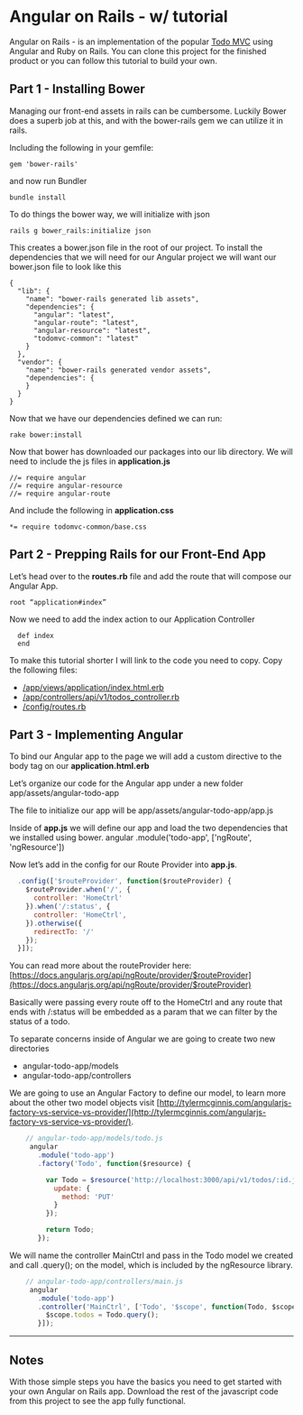 # Angular on Rails - w/ tutorial

Angular on Rails - is an implementation of the popular [Todo MVC](http://www.todomvc.com) using Angular and Ruby on Rails. You can clone this project for the finished product or you can follow this tutorial to build your own.

## Part 1 - Installing Bower
Managing our front-end assets in rails can be cumbersome.  Luckily Bower does a superb job at this, and with the bower-rails gem we can utilize it in rails.

Including the following in your gemfile:
```
gem 'bower-rails'
```
and now run Bundler
``` 
bundle install
```

To do things the bower way, we will initialize with json
```
rails g bower_rails:initialize json
```

This creates a bower.json file in the root of our project. To install the dependencies that we will need for our Angular project we will want our bower.json file to look like this
```
{
  "lib": {
    "name": "bower-rails generated lib assets",
    "dependencies": {
      "angular": "latest",
      "angular-route": "latest",
      "angular-resource": "latest",
      "todomvc-common": "latest"
    }
  },
  "vendor": {
    "name": "bower-rails generated vendor assets",
    "dependencies": {
    }
  }
}
```

Now that we have our dependencies defined we can run:
```
rake bower:install
```

Now that bower has downloaded our packages into our lib directory.  We will need to include the js files in **application.js**
```
//= require angular
//= require angular-resource
//= require angular-route
```
And include the following in **application.css**
```
*= require todomvc-common/base.css
```


## Part 2 - Prepping Rails for our Front-End App

Let’s head over to the **routes.rb** file and add the route that will compose our Angular App.
```
root “application#index”
```

Now we need to add the index action to our Application Controller
```
  def index
  end
```
To make this tutorial shorter I will link to the code you need to copy.  Copy the following files:

- [/app/views/application/index.html.erb](https://github.com/bakoruby/angular-on-rails/blob/master/app/views/application/index.html.erb)
- [/app/controllers/api/v1/todos_controller.rb](https://github.com/bakoruby/angular-on-rails/blob/master/app/controllers/api/v1/todos_controller.rb)
- [/config/routes.rb](https://github.com/bakoruby/angular-on-rails/blob/master/config/routes.rb)



## Part 3 - Implementing Angular
To bind our Angular app to the page we will add a custom directive to the body tag on our **application.html.erb**
    <body ng-app=“todo-app”>


Let’s organize our code for the Angular app under a new folder
    app/assets/angular-todo-app

The file to initialize our app will be
    app/assets/angular-todo-app/app.js

Inside of **app.js** we will define our app and load the two dependencies that we installed using bower.
    angular
      .module('todo-app', ['ngRoute', 'ngResource'])

Now let’s add in the config for our Route Provider into **app.js**. 
```javascript 
  .config(['$routeProvider', function($routeProvider) {
    $routeProvider.when('/', {
      controller: 'HomeCtrl'
    }).when('/:status', {
      controller: 'HomeCtrl',
    }).otherwise({
      redirectTo: '/'
    });
  }]);
```

You can read more about the routeProvider here: [https://docs.angularjs.org/api/ngRoute/provider/$routeProvider](https://docs.angularjs.org/api/ngRoute/provider/$routeProvider)

Basically were passing every route off to the HomeCtrl and any route that ends with /:status will be embedded as a param that we can filter by the status of a todo.

To separate concerns inside of Angular we are going to create two new directories

- angular-todo-app/models
- angular-todo-app/controllers

We are going to use an Angular Factory to define our model, to learn more about the other two model objects visit [http://tylermcginnis.com/angularjs-factory-vs-service-vs-provider/](http://tylermcginnis.com/angularjs-factory-vs-service-vs-provider/).

```javascript
    // angular-todo-app/models/todo.js
     angular
       .module('todo-app')
       .factory('Todo', function($resource) {

         var Todo = $resource('http://localhost:3000/api/v1/todos/:id.json', {id: '@id'}, {
           update: {
             method: 'PUT'
           }
         });

         return Todo;
       });
```

We will name the controller MainCtrl and pass in the Todo model we created and call .query(); on the model, which is included by the ngResource library.
```javascript
    // angular-todo-app/controllers/main.js
     angular
       .module('todo-app')
       .controller('MainCtrl', ['Todo', '$scope', function(Todo, $scope){
         $scope.todos = Todo.query();
       }]);
```
----

## Notes
With those simple steps you have the basics you need to get started with your own Angular on Rails app.  Download the rest of the javascript code from this project to see the app fully functional.
